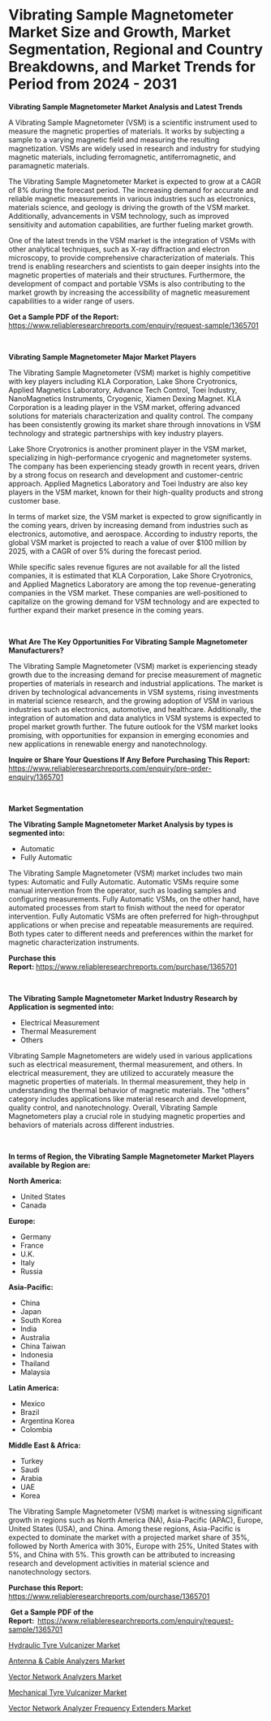 <p><h1>Vibrating Sample Magnetometer Market Size and Growth, Market Segmentation, Regional and Country Breakdowns, and Market Trends for Period from 2024 -  2031</h1></p><p><strong>Vibrating Sample Magnetometer Market Analysis and Latest Trends</strong></p>
<p><p>A Vibrating Sample Magnetometer (VSM) is a scientific instrument used to measure the magnetic properties of materials. It works by subjecting a sample to a varying magnetic field and measuring the resulting magnetization. VSMs are widely used in research and industry for studying magnetic materials, including ferromagnetic, antiferromagnetic, and paramagnetic materials.</p><p>The Vibrating Sample Magnetometer Market is expected to grow at a CAGR of 8% during the forecast period. The increasing demand for accurate and reliable magnetic measurements in various industries such as electronics, materials science, and geology is driving the growth of the VSM market. Additionally, advancements in VSM technology, such as improved sensitivity and automation capabilities, are further fueling market growth.</p><p>One of the latest trends in the VSM market is the integration of VSMs with other analytical techniques, such as X-ray diffraction and electron microscopy, to provide comprehensive characterization of materials. This trend is enabling researchers and scientists to gain deeper insights into the magnetic properties of materials and their structures. Furthermore, the development of compact and portable VSMs is also contributing to the market growth by increasing the accessibility of magnetic measurement capabilities to a wider range of users.</p></p>
<p><strong>Get a Sample PDF of the Report:&nbsp;</strong> <a href="https://www.reliableresearchreports.com/enquiry/request-sample/1365701">https://www.reliableresearchreports.com/enquiry/request-sample/1365701</a></p>
<p>&nbsp;</p>
<p><strong>Vibrating Sample Magnetometer Major Market Players</strong></p>
<p><p>The Vibrating Sample Magnetometer (VSM) market is highly competitive with key players including KLA Corporation, Lake Shore Cryotronics, Applied Magnetics Laboratory, Advance Tech Control, Toei Industry, NanoMagnetics Instruments, Cryogenic, Xiamen Dexing Magnet. KLA Corporation is a leading player in the VSM market, offering advanced solutions for materials characterization and quality control. The company has been consistently growing its market share through innovations in VSM technology and strategic partnerships with key industry players.</p><p>Lake Shore Cryotronics is another prominent player in the VSM market, specializing in high-performance cryogenic and magnetometer systems. The company has been experiencing steady growth in recent years, driven by a strong focus on research and development and customer-centric approach. Applied Magnetics Laboratory and Toei Industry are also key players in the VSM market, known for their high-quality products and strong customer base.</p><p>In terms of market size, the VSM market is expected to grow significantly in the coming years, driven by increasing demand from industries such as electronics, automotive, and aerospace. According to industry reports, the global VSM market is projected to reach a value of over $100 million by 2025, with a CAGR of over 5% during the forecast period.</p><p>While specific sales revenue figures are not available for all the listed companies, it is estimated that KLA Corporation, Lake Shore Cryotronics, and Applied Magnetics Laboratory are among the top revenue-generating companies in the VSM market. These companies are well-positioned to capitalize on the growing demand for VSM technology and are expected to further expand their market presence in the coming years.</p></p>
<p>&nbsp;</p>
<p><strong>What Are The Key Opportunities For Vibrating Sample Magnetometer Manufacturers?</strong></p>
<p><p>The Vibrating Sample Magnetometer (VSM) market is experiencing steady growth due to the increasing demand for precise measurement of magnetic properties of materials in research and industrial applications. The market is driven by technological advancements in VSM systems, rising investments in material science research, and the growing adoption of VSM in various industries such as electronics, automotive, and healthcare. Additionally, the integration of automation and data analytics in VSM systems is expected to propel market growth further. The future outlook for the VSM market looks promising, with opportunities for expansion in emerging economies and new applications in renewable energy and nanotechnology.</p></p>
<p><strong>Inquire or Share Your Questions If Any Before Purchasing This Report:</strong> <a href="https://www.reliableresearchreports.com/enquiry/pre-order-enquiry/1365701">https://www.reliableresearchreports.com/enquiry/pre-order-enquiry/1365701</a></p>
<p>&nbsp;</p>
<p><strong>Market Segmentation</strong></p>
<p><strong>The Vibrating Sample Magnetometer Market Analysis by types is segmented into:</strong></p>
<p><ul><li>Automatic</li><li>Fully Automatic</li></ul></p>
<p><p>The Vibrating Sample Magnetometer (VSM) market includes two main types: Automatic and Fully Automatic. Automatic VSMs require some manual intervention from the operator, such as loading samples and configuring measurements. Fully Automatic VSMs, on the other hand, have automated processes from start to finish without the need for operator intervention. Fully Automatic VSMs are often preferred for high-throughput applications or when precise and repeatable measurements are required. Both types cater to different needs and preferences within the market for magnetic characterization instruments.</p></p>
<p><strong>Purchase this Report:&nbsp;</strong><a href="https://www.reliableresearchreports.com/purchase/1365701">https://www.reliableresearchreports.com/purchase/1365701</a></p>
<p>&nbsp;</p>
<p><strong>The Vibrating Sample Magnetometer Market Industry Research by Application is segmented into:</strong></p>
<p><ul><li>Electrical Measurement</li><li>Thermal Measurement</li><li>Others</li></ul></p>
<p><p>Vibrating Sample Magnetometers are widely used in various applications such as electrical measurement, thermal measurement, and others. In electrical measurement, they are utilized to accurately measure the magnetic properties of materials. In thermal measurement, they help in understanding the thermal behavior of magnetic materials. The "others" category includes applications like material research and development, quality control, and nanotechnology. Overall, Vibrating Sample Magnetometers play a crucial role in studying magnetic properties and behaviors of materials across different industries.</p></p>
<p>&nbsp;</p>
<p><strong>In terms of Region, the Vibrating Sample Magnetometer Market Players available by Region are:</strong></p>
<p>
    <p> <strong> North America: </strong>
        <ul>
            <li>United States</li>
            <li>Canada</li>
        </ul>
        </p> 
    <p> <strong> Europe: </strong>
        <ul>
            <li>Germany</li>
            <li>France</li>
            <li>U.K.</li>
            <li>Italy</li>
            <li>Russia</li>
        </ul>
        </p> 
    <p> <strong> Asia-Pacific: </strong>
        <ul>
            <li>China</li>
            <li>Japan</li>
            <li>South Korea</li>
            <li>India</li>
            <li>Australia</li>
            <li>China Taiwan</li>
            <li>Indonesia</li>
            <li>Thailand</li>
            <li>Malaysia</li>
        </ul>
        </p> 
    <p> <strong> Latin America: </strong>
        <ul>
            <li>Mexico</li>
            <li>Brazil</li>
            <li>Argentina Korea</li>
            <li>Colombia</li>
        </ul>
        </p> 
    <p> <strong> Middle East & Africa: </strong>
        <ul>
            <li>Turkey</li>
            <li>Saudi</li>
            <li>Arabia</li>
            <li>UAE</li>
            <li>Korea</li>
        </ul>
    </p>
    </p>
<p><p>The Vibrating Sample Magnetometer (VSM) market is witnessing significant growth in regions such as North America (NA), Asia-Pacific (APAC), Europe, United States (USA), and China. Among these regions, Asia-Pacific is expected to dominate the market with a projected market share of 35%, followed by North America with 30%, Europe with 25%, United States with 5%, and China with 5%. This growth can be attributed to increasing research and development activities in material science and nanotechnology sectors.</p></p>
<p><strong>Purchase this Report: </strong><a href="https://www.reliableresearchreports.com/purchase/1365701">https://www.reliableresearchreports.com/purchase/1365701</a></p>
<p>&nbsp;<strong>Get a Sample PDF of the Report:&nbsp;&nbsp;</strong><a href="https://www.reliableresearchreports.com/enquiry/request-sample/1365701">https://www.reliableresearchreports.com/enquiry/request-sample/1365701</a></p>
<p><strong></strong></p>
<p><p><a href="https://medium.com/@nicolabailey67/hydraulic-tyre-vulcanizer-market-insights-into-market-cagr-market-trends-and-growth-strategies-e70c4af90704">Hydraulic Tyre Vulcanizer Market</a></p><p><a href="https://medium.com/@nicolabailey67/antenna-amp-cable-analyzers-market-research-report-its-history-and-forecast-2024-to-2031-421aa05277fc">Antenna & Cable Analyzers Market</a></p><p><a href="https://medium.com/@nicolabailey67/vector-network-analyzers-market-comprehensive-assessment-by-type-application-and-geography-071f0a6e1616">Vector Network Analyzers Market</a></p><p><a href="https://medium.com/@nicolabailey67/mechanical-tyre-vulcanizer-market-analysis-and-sze-forecasted-for-period-from-2024-to-2031-60afddda1707">Mechanical Tyre Vulcanizer Market</a></p><p><a href="https://medium.com/@nicolabailey67/vector-network-analyzer-frequency-extenders-market-analysis-and-sze-forecasted-for-period-from-2024-2456d460303d">Vector Network Analyzer Frequency Extenders Market</a></p></p>